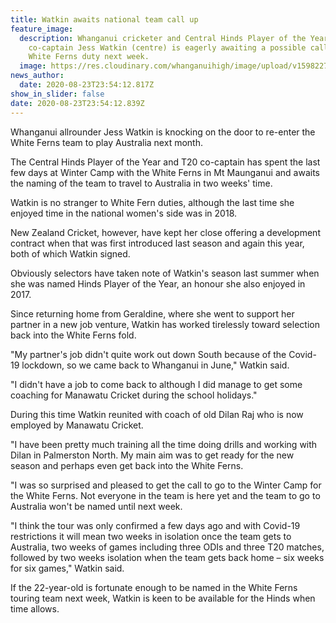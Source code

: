 ```yaml
---
title: Watkin awaits national team call up
feature_image:
  description: Whanganui cricketer and Central Hinds Player of the Year and T20
    co-captain Jess Watkin (centre) is eagerly awaiting a possible call up for
    White Ferns duty next week.
  image: https://res.cloudinary.com/whanganuihigh/image/upload/v1598227009/News/Jess_Watkin._chron_22.8.20.jpg
news_author:
  date: 2020-08-23T23:54:12.817Z
show_in_slider: false
date: 2020-08-23T23:54:12.839Z
---
```

Whanganui allrounder Jess Watkin is knocking on the door to re-enter the White Ferns team to play Australia next month.

The Central Hinds Player of the Year and T20 co-captain has spent the last few days at Winter Camp with the White Ferns in Mt Maunganui and awaits the naming of the team to travel to Australia in two weeks' time.

Watkin is no stranger to White Fern duties, although the last time she enjoyed time in the national women's side was in 2018.

New Zealand Cricket, however, have kept her close offering a development contract when that was first introduced last season and again this year, both of which Watkin signed.

Obviously selectors have taken note of Watkin's season last summer when she was named Hinds Player of the Year, an honour she also enjoyed in 2017.

Since returning home from Geraldine, where she went to support her partner in a new job venture, Watkin has worked tirelessly toward selection back into the White Ferns fold.

"My partner's job didn't quite work out down South because of the Covid-19 lockdown, so we came back to Whanganui in June," Watkin said.

"I didn't have a job to come back to although I did manage to get some coaching for Manawatu Cricket during the school holidays."

During this time Watkin reunited with coach of old Dilan Raj who is now employed by Manawatu Cricket.

"I have been pretty much training all the time doing drills and working with Dilan in Palmerston North. My main aim was to get ready for the new season and perhaps even get back into the White Ferns.

"I was so surprised and pleased to get the call to go to the Winter Camp for the White Ferns. Not everyone in the team is here yet and the team to go to Australia won't be named until next week.

"I think the tour was only confirmed a few days ago and with Covid-19 restrictions it will mean two weeks in isolation once the team gets to Australia, two weeks of games including three ODIs and three T20 matches, followed by two weeks isolation when the team gets back home – six weeks for six games," Watkin said.

If the 22-year-old is fortunate enough to be named in the White Ferns touring team next week, Watkin is keen to be available for the Hinds when time allows.

